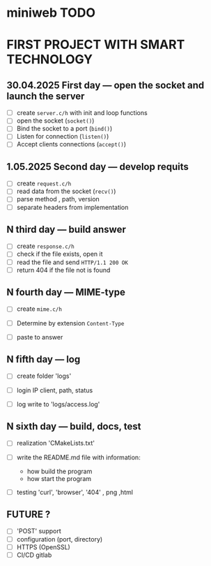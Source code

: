 # miniweb TODO

# FIRST PROJECT WITH SMART TECHNOLOGY

## 30.04.2025 First day — open the socket and launch the server

- [ ] create `server.c/h` with init and loop functions
- [ ] open the socket (`socket()`)
- [ ] Bind the socket to a port (`bind()`)
- [ ] Listen for connection (`listen()`)
- [ ] Accept clients connections  (`accept()`)

## 1.05.2025 Second day — develop requits

- [ ] create `request.c/h`
- [ ] read data from the socket (`recv()`)
- [ ] parse method , path, version
- [ ] separate headers from  implementation

## N third day — build answer

- [ ] create `response.c/h`
- [ ] check if the file exists, open it
- [ ] read the file and send `HTTP/1.1 200 OK`
- [ ] return 404 if the file not is found 

## N fourth day — MIME-type

- [ ] create `mime.c/h`
- [ ] Determine by extension `Content-Type`
- [ ] paste to answer


## N fifth day — log 
- [ ] create folder 'logs'
- [ ] login IP client, path, status
- [ ] log write to 'logs/access.log'


## N sixth day — build, docs, test
- [ ] realization 'CMakeLists.txt'
- [ ] write the README.md file with information:
  - how build the program
  - how start the program
- [ ] testing 'curl', 'browser', '404' , png ,html


## FUTURE ?
- [ ] 'POST' support
- [ ] configuration (port, directory)
- [ ] HTTPS (OpenSSL)
- [ ] CI/CD gitlab